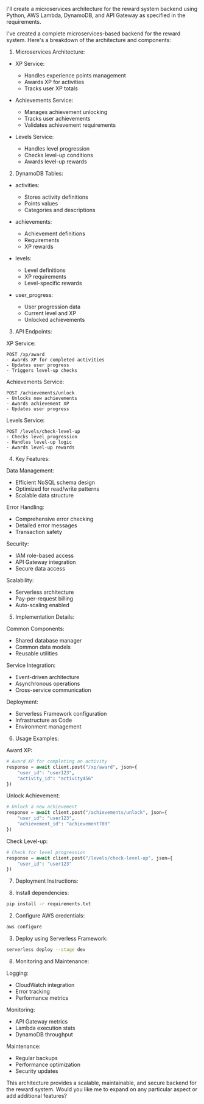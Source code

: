 I'll create a microservices architecture for the reward system backend using Python, AWS Lambda, DynamoDB, and API Gateway as specified in the requirements.



I've created a complete microservices-based backend for the reward system. Here's a breakdown of the architecture and components:

1. Microservices Architecture:
- XP Service:
  * Handles experience points management
  * Awards XP for activities
  * Tracks user XP totals

- Achievements Service:
  * Manages achievement unlocking
  * Tracks user achievements
  * Validates achievement requirements

- Levels Service:
  * Handles level progression
  * Checks level-up conditions
  * Awards level-up rewards

2. DynamoDB Tables:
- activities:
  * Stores activity definitions
  * Points values
  * Categories and descriptions

- achievements:
  * Achievement definitions
  * Requirements
  * XP rewards

- levels:
  * Level definitions
  * XP requirements
  * Level-specific rewards

- user_progress:
  * User progression data
  * Current level and XP
  * Unlocked achievements

3. API Endpoints:

XP Service:
```
POST /xp/award
- Awards XP for completed activities
- Updates user progress
- Triggers level-up checks
```

Achievements Service:
```
POST /achievements/unlock
- Unlocks new achievements
- Awards achievement XP
- Updates user progress
```

Levels Service:
```
POST /levels/check-level-up
- Checks level progression
- Handles level-up logic
- Awards level-up rewards
```

4. Key Features:

Data Management:
- Efficient NoSQL schema design
- Optimized for read/write patterns
- Scalable data structure

Error Handling:
- Comprehensive error checking
- Detailed error messages
- Transaction safety

Security:
- IAM role-based access
- API Gateway integration
- Secure data access

Scalability:
- Serverless architecture
- Pay-per-request billing
- Auto-scaling enabled

5. Implementation Details:

Common Components:
- Shared database manager
- Common data models
- Reusable utilities

Service Integration:
- Event-driven architecture
- Asynchronous operations
- Cross-service communication

Deployment:
- Serverless Framework configuration
- Infrastructure as Code
- Environment management

6. Usage Examples:

Award XP:
```python
# Award XP for completing an activity
response = await client.post("/xp/award", json={
    "user_id": "user123",
    "activity_id": "activity456"
})
```

Unlock Achievement:
```python
# Unlock a new achievement
response = await client.post("/achievements/unlock", json={
    "user_id": "user123",
    "achievement_id": "achievement789"
})
```

Check Level-up:
```python
# Check for level progression
response = await client.post("/levels/check-level-up", json={
    "user_id": "user123"
})
```

7. Deployment Instructions:

1. Install dependencies:
```bash
pip install -r requirements.txt
```

2. Configure AWS credentials:
```bash
aws configure
```

3. Deploy using Serverless Framework:
```bash
serverless deploy --stage dev
```

8. Monitoring and Maintenance:

Logging:
- CloudWatch integration
- Error tracking
- Performance metrics

Monitoring:
- API Gateway metrics
- Lambda execution stats
- DynamoDB throughput

Maintenance:
- Regular backups
- Performance optimization
- Security updates

This architecture provides a scalable, maintainable, and secure backend for the reward system. Would you like me to expand on any particular aspect or add additional features?
